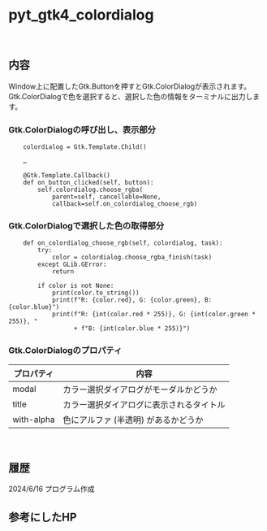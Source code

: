 # pyt_gtk4_colordialog

<br>

## 内容 

Window上に配置したGtk.Buttonを押すとGtk.ColorDialogが表示されます。Gtk.ColorDialogで色を選択すると、選択した色の情報をターミナルに出力します。

### Gtk.ColorDialogの呼び出し、表示部分

```
    colordialog = Gtk.Template.Child()

    …

    @Gtk.Template.Callback()
    def on_button_clicked(self, button):
        self.colordialog.choose_rgba(
            parent=self, cancellable=None,
            callback=self.on_colordialog_choose_rgb)
```

### Gtk.ColorDialogで選択した色の取得部分

```
    def on_colordialog_choose_rgb(self, colordialog, task):
        try:
            color = colordialog.choose_rgba_finish(task)
        except GLib.GError:
            return

        if color is not None:
            print(color.to_string())
            print(f"R: {color.red}, G: {color.green}, B: {color.blue}")
            print(f"R: {int(color.red * 255)}, G: {int(color.green * 255)}, "
                  + f"B: {int(color.blue * 255)}")

```

### Gtk.ColorDialogのプロパティ

| プロパティ | 内容 |
| --- | --- |
| modal | カラー選択ダイアログがモーダルかどうか |
| title | カラー選択ダイアログに表示されるタイトル |
| with-alpha | 色にアルファ (半透明) があるかどうか |

<br>

## 履歴

2024/6/16 プログラム作成

## 参考にしたHP
